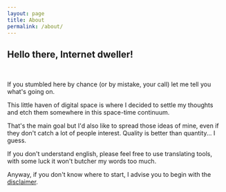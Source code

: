 ```yaml
---
layout: page
title: About
permalink: /about/
---
```


## Hello there, Internet dweller!

<br>

If you stumbled here by chance (or by mistake, your call) let me tell you what's going on.

This little haven of digital space is where I decided to settle my thoughts and etch them somewhere in this space-time continuum.

That's the main goal but I'd also like to spread those ideas of mine, even if they don't catch a lot of people interest. Quality is better than quantity... I guess.

If you don't understand english, please feel free to use translating tools, with some luck it won't butcher my words too much.

Anyway, if you don't know where to start, I advise you to begin with the [disclaimer]({{site.baseurl}}/others/2021/02/02/Disclaimer.html).